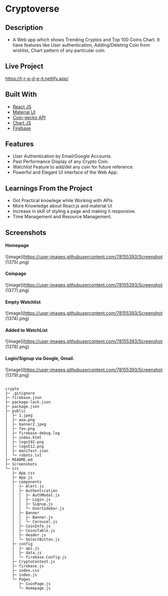# Cryptoverse

## Description 
- A Web app which shows Trending Cryptos and Top 100 Coins Chart. It have features like User authentication, Adding/Deleting Coin from wishlist, Chart pattern of any particular coin.

## Live Project
https://t-r-a-d-e-it.netlify.app/

## Built With
- [React JS](https://reactjs.org/)
- [Material UI](https://v4.mui.com/)
- [Coin-gecko API](https://www.coingecko.com/en/api)
- [Chart JS](https://reactchartjs.github.io/react-chartjs-2/#/)
- [Firebase](https://firebase.google.com/)

## Features
- User Authentication by Email/Google Accounts.
- Past Performance Display of any Crypto Coin.
- Watchlist Feature to add/del any coin for future reference.
- Powerful and Elegant UI interface of the Web App.

## Learnings From the Project
- Got Practical knowlege while Working with APIs
- More Knowledge about React.js and material UI
- Increase in skill of styling a page and making it responsive.
- Time Management and Resource Management.
## Screenshots
#### Homepage
![image](https://user-images.githubusercontent.com/78155393/Screenshot (1375).png)
#### Coinpage
![image](https://user-images.githubusercontent.com/78155393/Screenshot (1377).png)
#### Empty Watchlist
![image](https://user-images.githubusercontent.com/78155393/Screenshot (1374).png)
#### Added to WatchList
![image](https://user-images.githubusercontent.com/78155393/Screenshot (1378).png)
#### Login/Signup via Google, Gmail.
![image](https://user-images.githubusercontent.com/78155393/Screenshot (1379).png)

```

```
```
crypto
├─ .gitignore
├─ firebase.json
├─ package-lock.json
├─ package.json
├─ public
│  ├─ 1.jpeg
│  ├─ aaa.png
│  ├─ banner2.jpeg
│  ├─ fav.png
│  ├─ firebase-debug.log
│  ├─ index.html
│  ├─ logo192.png
│  ├─ logo512.png
│  ├─ manifest.json
│  └─ robots.txt
├─ README.md
├─ Screenshots
└─ src
   ├─ App.css
   ├─ App.js
   ├─ components
   │  ├─ Alert.js
   │  ├─ Authentication
   │  │  ├─ AuthModal.js
   │  │  ├─ Login.js
   │  │  ├─ Signup.js
   │  │  └─ UserSidebar.js
   │  ├─ Banner
   │  │  ├─ Banner.js
   │  │  └─ Carousel.js
   │  ├─ CoinInfo.js
   │  ├─ CoinsTable.js
   │  ├─ Header.js
   │  └─ SelectButton.js
   ├─ config
   │  ├─ api.js
   │  ├─ data.js
   │  └─ firebase.Config.js
   ├─ CryptoContext.js
   ├─ firebase.js
   ├─ index.css
   ├─ index.js
   └─ Pages
      ├─ CoinPage.js
      └─ Homepage.js

```












